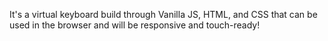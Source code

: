 It's a virtual keyboard  build through Vanilla JS, HTML, and CSS that can be used in the browser and will be responsive and touch-ready!

